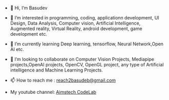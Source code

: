 - 👋 Hi, I’m Basudev
- 👀 I’m interested in programming, coding, applicationn development, UI Design, Data Analysis, Computer vision, Artificial Intelligence, Augmented reality, Virtual Reality, android development, game development etc.

- 🌱 I’m currently learning Deep learning, tensorflow, Neural Network,Open AI etc.

- 💞️ I’m looking to collaborate on Computer Vision Projects, Mediapipe projects,OpenAI projects, OpenCV, OpenGL project, any type of Artificial intelligence and Machine Learning Projects.

- 📫 How to reach me : reach2basudeb@gmail.com
- My youtube channel: [Aimstech CodeLab](https://www.youtube.com/channel/UCl8s8PTXN_-7a15MQKrmupg)

<!---
aimstech45/aimstech45 is a ✨ special ✨ repository because its `README.md` (this file) appears on your GitHub profile.
You can click the Preview link to take a look at your changes.
--->
